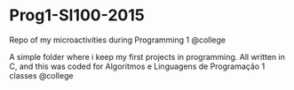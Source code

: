 # Prog1-SI100-2015
Repo of my microactivities during Programming 1 @college

A simple folder where i keep my first projects in programming. All written in C, and this was coded for Algoritmos e Linguagens de Programação 1 classes @college
